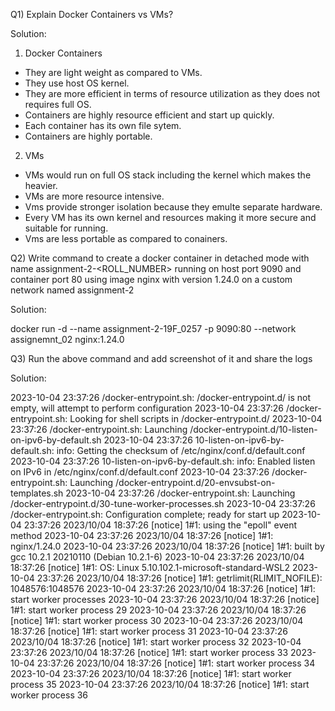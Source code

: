 Q1) Explain Docker Containers vs VMs?

Solution:

1. Docker Containers
* They are light weight as compared to VMs.
* They use host OS kernel.
* They are more efficient in terms of resource utilization as they does not requires full OS.
* Containers are highly resource efficient and start up quickly.
* Each container has its own file sytem.
* Containers are highly portable.

2. VMs
* VMs would run on full OS stack including the kernel which makes the heavier.
* VMs are more resource intensive.
* Vms provide stronger isolation because they emulte separate hardware.
* Every VM has its own kernel and resources making it more secure and suitable for running.
* Vms are less portable as compared to conainers.

Q2) Write command to create a docker container in detached mode with name assignment-2-<ROLL_NUMBER> running on host port 9090 and container port 80 using image nginx with version 1.24.0 on a custom network named assignment-2

Solution:

docker run -d --name assignment-2-19F_0257
-p 9090:80
--network assignemnt_02
nginx:1.24.0

Q3) Run the above command and add screenshot of it and share the logs

Solution:

2023-10-04 23:37:26 /docker-entrypoint.sh: /docker-entrypoint.d/ is not empty, will attempt to perform configuration
2023-10-04 23:37:26 /docker-entrypoint.sh: Looking for shell scripts in /docker-entrypoint.d/
2023-10-04 23:37:26 /docker-entrypoint.sh: Launching /docker-entrypoint.d/10-listen-on-ipv6-by-default.sh
2023-10-04 23:37:26 10-listen-on-ipv6-by-default.sh: info: Getting the checksum of /etc/nginx/conf.d/default.conf
2023-10-04 23:37:26 10-listen-on-ipv6-by-default.sh: info: Enabled listen on IPv6 in /etc/nginx/conf.d/default.conf
2023-10-04 23:37:26 /docker-entrypoint.sh: Launching /docker-entrypoint.d/20-envsubst-on-templates.sh
2023-10-04 23:37:26 /docker-entrypoint.sh: Launching /docker-entrypoint.d/30-tune-worker-processes.sh
2023-10-04 23:37:26 /docker-entrypoint.sh: Configuration complete; ready for start up
2023-10-04 23:37:26 2023/10/04 18:37:26 [notice] 1#1: using the "epoll" event method
2023-10-04 23:37:26 2023/10/04 18:37:26 [notice] 1#1: nginx/1.24.0
2023-10-04 23:37:26 2023/10/04 18:37:26 [notice] 1#1: built by gcc 10.2.1 20210110 (Debian 10.2.1-6) 
2023-10-04 23:37:26 2023/10/04 18:37:26 [notice] 1#1: OS: Linux 5.10.102.1-microsoft-standard-WSL2
2023-10-04 23:37:26 2023/10/04 18:37:26 [notice] 1#1: getrlimit(RLIMIT_NOFILE): 1048576:1048576
2023-10-04 23:37:26 2023/10/04 18:37:26 [notice] 1#1: start worker processes
2023-10-04 23:37:26 2023/10/04 18:37:26 [notice] 1#1: start worker process 29
2023-10-04 23:37:26 2023/10/04 18:37:26 [notice] 1#1: start worker process 30
2023-10-04 23:37:26 2023/10/04 18:37:26 [notice] 1#1: start worker process 31
2023-10-04 23:37:26 2023/10/04 18:37:26 [notice] 1#1: start worker process 32
2023-10-04 23:37:26 2023/10/04 18:37:26 [notice] 1#1: start worker process 33
2023-10-04 23:37:26 2023/10/04 18:37:26 [notice] 1#1: start worker process 34
2023-10-04 23:37:26 2023/10/04 18:37:26 [notice] 1#1: start worker process 35
2023-10-04 23:37:26 2023/10/04 18:37:26 [notice] 1#1: start worker process 36


